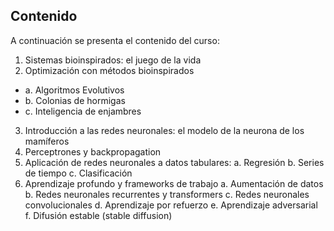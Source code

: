 ## Contenido

A continuación se presenta el contenido del curso:

1.	Sistemas bioinspirados: el juego de la vida
2.	Optimización con métodos bioinspirados
  * a.	Algoritmos Evolutivos
  * b.	Colonias de hormigas
  * c.	Inteligencia de enjambres
3.	Introducción a las redes neuronales: el modelo de la neurona de los mamíferos
4.	Perceptrones y backpropagation
5.	Aplicación de redes neuronales a datos tabulares:
  a.	Regresión
  b.	Series de tiempo
  c.	Clasificación
6.	Aprendizaje profundo y frameworks de trabajo
  a.	Aumentación de datos
  b.	Redes neuronales recurrentes y transformers
  c.	Redes neuronales convolucionales
  d.	Aprendizaje por refuerzo
  e.	Aprendizaje adversarial
  f.	Difusión estable (stable diffusion)

